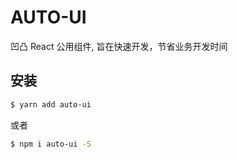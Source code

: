 # AUTO-UI
凹凸 React 公用组件, 旨在快速开发，节省业务开发时间

## 安装

```bash
$ yarn add auto-ui
```

或者

```bash
$ npm i auto-ui -S
```
